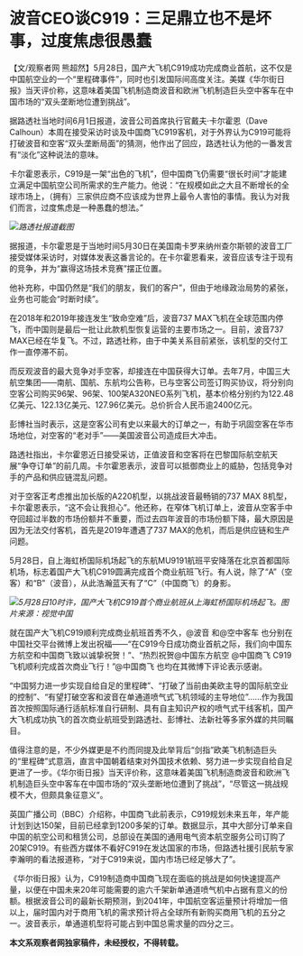 

# 波音CEO谈C919：三足鼎立也不是坏事，过度焦虑很愚蠢

【文/观察者网
熊超然】5月28日，国产大飞机C919成功完成商业首航，这不仅是中国航空业的一个“里程碑事件”，同时也引发国际间高度关注。美媒《华尔街日报》当天评价称，这意味着美国飞机制造商波音和欧洲飞机制造巨头空中客车在中国市场的“双头垄断地位遭到挑战”。

据路透社当地时间6月1日报道，波音公司首席执行官戴夫·卡尔霍恩（Dave
Calhoun）本周在接受采访时谈及中国商飞C919客机，对于外界认为C919可能将打破波音和空客“双头垄断局面”的猜测，他作出了回应，路透社认为他的一番发言有“淡化”这种说法的意味。

卡尔霍恩表示，C919是一架“出色的飞机”，但中国商飞仍需要“很长时间”才能建立满足中国航空公司所需求的生产能力。他说：“在规模如此之大且不断增长的全球市场上，（拥有）三家供应商不应该成为世界上最令人害怕的事情。我认为对我们而言，过度焦虑是一种愚蠢的想法。”

![](https://inews.gtimg.com/newsapp_bt/0/15802363326/1000)_路透社报道截图_

据报道，卡尔霍恩是于当地时间5月30日在美国南卡罗来纳州查尔斯顿的波音工厂接受媒体采访时，对媒体发表这番言论的。在卡尔霍恩看来，波音应该专注于现有的竞争，并为“赢得这场技术竞赛”摆正位置。

他补充称，中国仍然是“我们的朋友，我们的客户”，但由于地缘政治局势的紧张，业务也可能会“时断时续”。

在2018年和2019年接连发生“致命空难”后，波音737 MAX飞机在全球范围内停飞，而中国则是最后一批让此款机型恢复运营的主要市场之一。目前，波音737
MAX已经在华复飞。不过，路透社称，由于中美关系目前紧张，该机型的交付工作一直停滞不前。

而反观波音的最大竞争对手空客，却接连在中国获得大订单。去年7月，中国三大航空集团——南航、国航、东航均公告称，已与空客公司签订购买协议，将分别向空客公司购买96架、96架、100架A320NEO系列飞机，基本价格分别约为122.48亿美元、122.13亿美元、127.96亿美元。总价折合人民币逾2400亿元。

彭博社当时表示，这是空客公司有史以来最大的订单之一，有助于巩固空客在华市场地位，对空客的“老对手”——美国波音公司造成巨大冲击。

路透社指出，卡尔霍恩近日接受采访，正值波音和空客将在巴黎国际航空航天展“争夺订单”的前几周。卡尔霍恩表示，波音可以抵御商业上的威胁，包括竞争对手的产品和供应链混乱问题。

对于空客正考虑推出加长版的A220机型，以挑战波音最畅销的737 MAX
8机型，卡尔霍恩表示，“这不会让我担心”。他还称，在窄体飞机订单上，波音从空客手中夺回超过半数的市场份额并不重要，而过去四年波音的市场份额下降，最大原因是因为无法交付客机，首先是2019年遭遇了737
MAX的危机，而后是供应链和生产问题。

5月28日，自上海虹桥国际机场起飞的东航MU9191航班平安降落在北京首都国际机场，标志着国产大飞机C919圆满完成首个商业航班飞行。有人说，除了“A”（空客）和“B”（波音），从此浩瀚蓝天有了“C”（中国商飞）的身影。

![](https://inews.gtimg.com/newsapp_bt/0/15800968438/1000)_5月28日10时许，国产大飞机C919首个商业航班从上海虹桥国际机场起飞。图片来源：视觉中国_

就在国产大飞机C919顺利完成商业航班首秀不久，@波音 和@空中客车
也分别在中国社交平台微博上发出祝福——“在C919今日成功商业首航之际，我们向中国东方航空和中国商飞致以诚挚祝贺！”、“热烈祝贺@中国东方航空 @中国商飞
C919飞机顺利完成首次商业飞行！”@中国商飞 也均在其微博下评论表示感谢。

“中国努力进一步实现自给自足的里程碑”、“打破了当前由美欧主导的国际航空业的控制”、“有望打破空客和波音在单通道喷气式飞机领域的主导地位”……作为我国首次按照国际通行适航标准自行研制、具有自主知识产权的喷气式干线客机，国产大飞机成功执飞的首次商业航班受到路透社、彭博社、法新社等多家外媒的共同瞩目。

值得注意的是，不少外媒更是不约而同提及此举背后“剑指”欧美飞机制造巨头的“里程碑”式意涵，直言中国朝着结束对外国技术依赖、努力进一步实现自给自足更进了一步。《华尔街日报》当天评价称，这意味着美国飞机制造商波音和欧洲飞机制造巨头空中客车在中国市场的“双头垄断地位遭到了挑战”，“尽管这一挑战规模不大，但颇具象征意义”。

英国广播公司（BBC）介绍称，中国商飞此前表示，C919规划未来五年，年产能计划到达150架，目前已经拿到1200多架的订单。数据显示，其中大部分订单来自中国的航空公司和租赁公司，总部设在美国的通用电气资本航空服务公司订购了20架C919。有些西方媒体不看好C919在发达国家的市场，但路透社援引民航专家李瀚明的看法报道称，“对于C919来说，国内市场已经足够大了”。

《华尔街日报》认为，C919制造商中国商飞现在面临的挑战是如何快速提高产量，以便在中国未来20年可能需要的逾六千架新单通道喷气机中占据有意义的份额。根据波音公司的最新长期预测，到2041年，中国航空客运量预计将增加一倍以上，届时国内对于商用飞机的需求预计将占全球所有新购买商用飞机的五分之一。波音表示，单通道机型将可能占到中国总需求量的四分之三。

**本文系观察者网独家稿件，未经授权，不得转载。**

